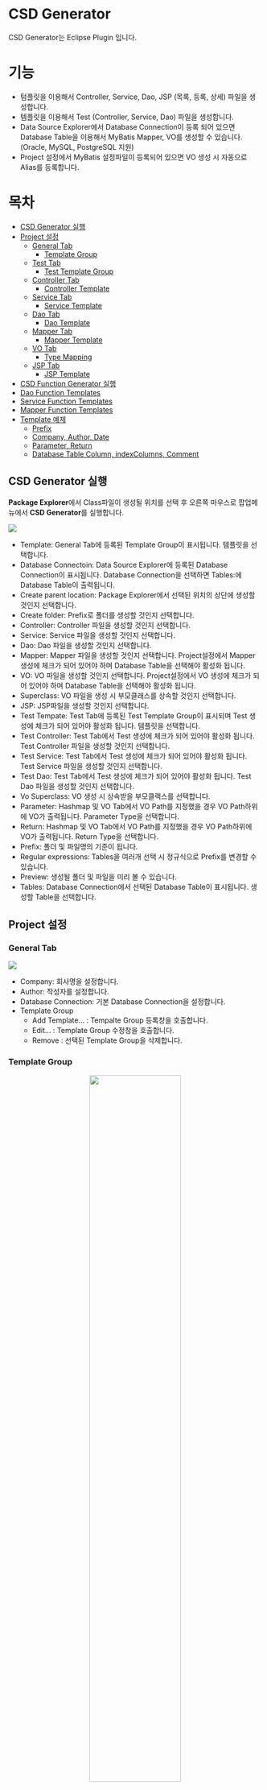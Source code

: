 CSD Generator
=============

CSD Generator는 Eclipse Plugin 입니다.

# 기능

- 텀플릿을 이용해서 Controller, Service, Dao, JSP (목록, 등록, 상세) 파일을 생성합니다.
- 템플릿을 이용해서 Test (Controller, Service, Dao) 파일을 생성합니다.
- Data Source Explorer에서 Database Connection이 등록 되어 있으면 Database Table을 이용해서 MyBatis Mapper, VO를 생성할 수 있습니다. (Oracle, MySQL, PostgreSQL 지원)
- Project 설정에서 MyBatis 설정파일이 등록되어 있으면 VO 생성 시 자동으로 Alias를 등록합니다.

# 목차

* [CSD Generator 실행](#user-content-csd-generator-실행)
* [Project 설정](#user-content-project-설정)
  + [General Tab](#user-content-general-tab)
    - [Template Group](#user-content-template-group)
  + [Test Tab](#user-content-test-tab)
    - [Test Template Group](#user-content-test-template-group)
  + [Controller Tab](#user-content-controller-tab)
    - [Controller Template](#user-content-controller-template)
  + [Service Tab](#user-content-service-tab)
    - [Service Template](#user-content-service-template)
  + [Dao Tab](#user-content-dao-tab)
    - [Dao Template](#user-content-dao-template)
  + [Mapper Tab](#user-content-mapper-tab)
    - [Mapper Template](#user-content-mapper-template)
  + [VO Tab](#user-content-vo-tab)
    - [Type Mapping](#user-content-type-mapping)
  + [JSP Tab](#user-content-jsp-tab)
    - [JSP Template](#user-content-jsp-template)
* [CSD Function Generator 실행](#user-content-csd-function-generator-실행)
* [Dao Function Templates](#user-content-dao-function-templates)
* [Service Function Templates](#user-content-service-function-templates)
* [Mapper Function Templates](#user-content-mapper-function-templates)
* [Template 예제](#user-content-template-예제)
  + [Prefix](#user-content-prefix)
  + [Company, Author, Date](#user-content-company-author-date)
  + [Parameter, Return](#user-content-parameter-return)
  + [Database Table Column, indexColumns, Comment](#user-content-database-table-column-indexcolumns-comment)
  


## CSD Generator 실행

**Package Explorer**에서 Class파일이 생성될 위치를 선택 후 오른쪽 마우스로 팝업메뉴에서 **CSD Generator**를 실행합니다.

<img src="https://raw.githubusercontent.com/sayongkim/csdgenerator/master/screenshot/screenshot_17.png">

* Template: General Tab에 등록된 Template Group이 표시됩니다. 템플릿을 선택합니다.
* Database Connectoin: Data Source Explorer에 등록된 Database Connection이 표시됩니다. Database Connection을 선택하면 Tables:에 Database Table이 출력됩니다.
* Create parent location: Package Explorer에서 선택된 위치의 상단에 생성할 것인지 선택합니다.
* Create folder: Prefix로 폴더를 생성할 것인지 선택합니다.
* Controller: Controller 파일을 생성할 것인지 선택합니다.
* Service: Service 파일을 생성할 것인지 선택합니다.
* Dao: Dao 파일을 생성할 것인지 선택합니다.
* Mapper: Mapper 파일을 생성할 것인지 선택합니다. Project설정에서 Mapper 생성에 체크가 되어 있어야 하며 Database Table을 선택해야 활성화 됩니다.
* VO: VO 파일을 생성할 것인지 선택합니다. Project설정에서 VO 생성에 체크가 되어 있어야 하며 Database Table을 선택해야 활성화 됩니다.
* Superclass: VO 파일을 생성 시 부모클래스를 상속할 것인지 선택합니다.
* JSP: JSP파일을 생성할 것인지 선택합니다.
* Test Tempate: Test Tab에 등록된 Test Template Group이 표시되며 Test 생성에 체크가 되어 있어야 활성화 됩니다. 템플릿을 선택합니다.
* Test Controller: Test Tab에서 Test 생성에 체크가 되어 있어야 활성화 됩니다. Test Controller 파일을 생성할 것인지 선택합니다.
* Test Service: Test Tab에서 Test 생성에 체크가 되어 있어야 활성화 됩니다. Test Service 파일을 생성할 것인지 선택합니다.
* Test Dao: Test Tab에서 Test 생성에 체크가 되어 있어야 활성화 됩니다. Test Dao 파일을 생성할 것인지 선택합니다.
* Vo Superclass: VO 생성 시 상속받을 부모클랙스를 선택합니다.
* Parameter: Hashmap 및 VO Tab에서 VO Path를 지정했을 경우 VO Path하위에 VO가 출력됩니다. Parameter Type을 선택합니다.
* Return: Hashmap 및 VO Tab에서 VO Path를 지정했을 경우 VO Path하위에 VO가 출력됩니다. Return Type을 선택합니다.
* Prefix: 폴더 및 파일명의 기준이 됩니다.
* Regular expressions: Tables을 여러개 선택 시 정규식으로 Prefix를 변경할 수 있습니다.
* Preview: 생성될 폴더 및 파일을 미리 볼 수 있습니다.
* Tables: Database Connection에서 선택된 Database Table이 표시됩니다. 생성할 Table을 선택합니다.

## Project 설정

### General Tab

<img src="https://raw.githubusercontent.com/sayongkim/csdgenerator/master/screenshot/screenshot_01.png">

* Company: 회사명을 설정합니다.
* Author: 작성자를 설정합니다.
* Database Connection: 기본 Database Connection을 설정합니다.
* Template Group
  - Add Template... : Tempalte Group 등록창을 호출합니다.
  - Edit... : Template Group 수정창을 호출합니다.
  - Remove : 선택된 Template Group을 삭제합니다.

###  Template Group

<div align="center"><img src="https://raw.githubusercontent.com/sayongkim/csdgenerator/master/screenshot/screenshot_02.png" width="60%" height="60%" ></div>

  - Template Group Name: 템플릿그룹명을 설정합니다.
  - Template Folder: 템플릿이 포함된 폴더를 지정해서 템플릿을 등록할 수 있습니다.
  - Controller Template: Controller 템플릿을 선택합니다.
  - Service Template: Service 템플릿을 선택합니다.
  - Dao Template: Dao 템플릿을 선택합니다.
  - Mapper Tempate: MyBatis Mapper 템플릿을 선택합니다.
  - JSP Template: JSP 템플릿을 선택합니다.

## Test Tab

<img src="https://raw.githubusercontent.com/sayongkim/csdgenerator/master/screenshot/screenshot_03.png">

* Create test: 테스트파일의 생성여부를 설정합니다.
* Create test controller folder: Test Controller 폴더의 생성여부를 설정합니다.
* Create test service folder: Test Service 폴더 생성여부를 설정합니다.
* Create test dao folder: Test Dao 폴더 생성여부를 설정합니다.
* Test Path: 테스트파일이 생성될 위치를 지정합니다.
* Template Group
  - Add Template... : Tempalte Group 등록창을 호출합니다.
  - Edit... : Template Group 수정창을 호출합니다.
  - Remove : 선택된 Template Group을 삭제합니다.

###  Test Template Group

<div align="center"><img src="https://raw.githubusercontent.com/sayongkim/csdgenerator/master/screenshot/screenshot_04.png" width="60%" height="60%" ></div>

  - Template Group Name: 템플릿그룹명을 설정합니다.
  - Template Folder: 템플릿이 포함된 폴더를 지정해서 템플릿을 등록할 수 있습니다.
  - Controller Template: Controller 템플릿을 선택합니다.
  - Service Template: Service 템플릿을 선택합니다.
  - Dao Template: Dao 템플릿을 선택합니다.

## Controller Tab

<img src="https://raw.githubusercontent.com/sayongkim/csdgenerator/master/screenshot/screenshot_05.png">

기준 Controller 폴더명은 **Controller**입니다.

* Create controller folder: Controller 폴더의 생성여부를 설정합니다.
* Add prefix controller folder name: Prefix를 Controller 폴더명에 추가여부를 설정합니다. 
  - 예) Prefix가 Test인 경우 TestController
* Create controller sub folder: Controller폴더 하위에 폴더생성여부를 설정합니다.
* Controller Template
  - Add Template... : Controller Template 등록창을 호출합니다.
  - Edit... : Controller Template 수정창을 호출합니다.
  - Remove : 선택된 Controller Template을 삭제합니다.

###  Controller Template

<div align="center"><img src="https://raw.githubusercontent.com/sayongkim/csdgenerator/master/screenshot/screenshot_06.png" width="60%" height="60%" ></div>

  - Template Name: 템플릿명을 설정합니다.
  - Template File: 템플릿파일을 선택합니다.
  
## Service Tab

<img src="https://raw.githubusercontent.com/sayongkim/csdgenerator/master/screenshot/screenshot_07.png">

기준 Servie 폴더명은 **Service**입니다.

* Create service folder: Service 폴더의 생성여부를 설정합니다.
* Add prefix service folder name: Prefix를 Service 폴더명에 추가여부를 설정합니다. 
  - 예) Prefix가 Test인 경우 TestService
* Create service sub folder: Service폴더 하위에 폴더생성여부를 설정합니다.
* Create ServiceImpl: Service Impl 파일의 생성여부를 설정합니다.
* Create ServiceImpl folder: Service Impl 폴더의 생성여부를 설정합니다.
* Service Template
  - Add Template... : Service Template 등록창을 호출합니다.
  - Edit... : Service Template 수정창을 호출합니다.
  - Remove : 선택된 Service Template을 삭제합니다.

###  Service Template

<div align="center"><img src="https://raw.githubusercontent.com/sayongkim/csdgenerator/master/screenshot/screenshot_08.png" width="60%" height="60%" ></div>

  - Template Name: 템플릿명을 설정합니다.
  - Template File: 템플릿파일을 선택합니다.
  
## Dao Tab

<img src="https://raw.githubusercontent.com/sayongkim/csdgenerator/master/screenshot/screenshot_09.png">

기준 Dao 폴더명은 **Dao**입니다.

* Create dao folder: Dao 폴더의 생성여부를 설정합니다.
* Add prefix dao folder name: Prefix를 Dao 폴더명에 추가여부를 설정합니다. 
  - 예) Prefix가 Test인 경우 TestDao
* Create dao sub folder: Dao폴더 하위에 폴더생성여부를 설정합니다.
* Dao Template
  - Add Template... : Dao Template 등록창을 호출합니다.
  - Edit... : Dao Template 수정창을 호출합니다.
  - Remove : 선택된 Dao Template을 삭제합니다.

###  Dao Template

<div align="center"><img src="https://raw.githubusercontent.com/sayongkim/csdgenerator/master/screenshot/screenshot_10.png" width="60%" height="60%" ></div>

  - Template Name: 템플릿명을 설정합니다.
  - Template File: 템플릿파일을 선택합니다.

## Mapper Tab

<img src="https://raw.githubusercontent.com/sayongkim/csdgenerator/master/screenshot/screenshot_11.png">

* Create mapper folder: MyBatis Mapper 파일의 생성여부를 설정합니다.
* Mapper Path: MyBatis Mapper 파일이 생성될 폴더를 지정합니다.
* Mapper Template
  - Add Template... : Mapper Template 등록창을 호출합니다.
  - Edit... : Mapper Template 수정창을 호출합니다.
  - Remove : 선택된 Mapper Template을 삭제합니다.

###  Mapper Template

<div align="center"><img src="https://raw.githubusercontent.com/sayongkim/csdgenerator/master/screenshot/screenshot_12.png" width="60%" height="60%" ></div>

  - Template Name: 템플릿명을 설정합니다.
  - Template File: 템플릿파일을 선택합니다.

## VO Tab

<img src="https://raw.githubusercontent.com/sayongkim/csdgenerator/master/screenshot/screenshot_13.png">

* Create Vo: VO의 생성여부를 설정합니다.
* Create Search Vo: 목록등에 사용될 수 있는 검색용 VO의 생성여부를 설정합니다.
* Create vo folder: VO 폴더의 생성여부를 설정합니다.
* Vo Folder Name: VO 폴더명을 설정합니다.
* Vo Path: VO 파일이 생성될 위치를 지정합니다.
* Superclass: 상속받을 Super Class를 선택합니다.
* MyBatis Setting File: MyBatis설정파일을 지정합니다.
* Type Mapping
  - Add Template... : Type Mapping 등록창을 호출합니다.
  - Edit... : Type Mapping 수정창을 호출합니다.
  - Remove : 선택된 항목을 삭제합니다.

###  Type Mapping

<div align="center"><img src="https://raw.githubusercontent.com/sayongkim/csdgenerator/master/screenshot/screenshot_14.png" width="60%" height="60%" ></div>

  - Data Type: Database Type을 입력합니다.
  - Java Object: Java Object를 선택합니다.

지원되는 Java Object는 다음과 같습니다.

|Java Object|
|:-----------:|
|String|
|BigDecimal|
|Date|
|Timestamp|
|boolean|
|char|
|byte|
|short|
|int|
|long|
|float|
|double|

## JSP Tab

<img src="https://raw.githubusercontent.com/sayongkim/csdgenerator/master/screenshot/screenshot_15.png">

* Create jsp folder: JSP파일의 생성여부를 설정합니다.
* JSPPath: JSP파일이 생성될 폴더를 지정합니다.
* JSPTemplate
  - Add Template... : JSP Template 등록창을 호출합니다.
  - Edit... : JSP Template 수정창을 호출합니다.
  - Remove : 선택된 JSP Template을 삭제합니다.

###  JSP Template

<div align="center"><img src="https://raw.githubusercontent.com/sayongkim/csdgenerator/master/screenshot/screenshot_16.png" width="60%" height="60%" ></div>

  - Template Name: 템플릿명을 설정합니다.
  - List Template File: JSP 목록 템플릿파일을 선택합니다.
  - Post Template File: JSP 등록 템플릿파일을 선택합니다.
  - View Template File: JSP 상세 템플릿파일을 선택합니다.

## CSD Function Generator 실행

**Package Explorer**에서 **Service*.java* 파일이나 **ServiceImpl.java**파일을 선택 후 오른쪽 마우스로 팝업메뉴에서 **CSD Function Generator**를 실행합니다.

<div align="center"><img src="https://raw.githubusercontent.com/sayongkim/csdgenerator/master/screenshot/screenshot_18.png" width="80%" height="80%" ></div>

* Database Connectoin: Data Source Explorer에 등록된 Database Connection이 표시됩니다. Database Connection을 선택하면 Tables:에 Database Table이 출력됩니다.
* Tables: Database Connection에서 선택된 Database Table이 표시됩니다. 생성할 Table을 선택합니다.
* Service: Function을 Service에 추가할 것인지 선택합니다.
* Dao: Function을 Dao 추가할 것인지 선택합니다.
* Mapper: Mapper에 추가할 것인지 선택합니다.
* VO: VO 파일을 생성할 것인지 선택합니다. Project설정에서 VO 생성에 체크가 되어 있어야 하며 Database Table을 선택해야 활성화 됩니다.
* Superclass: VO 파일을 생성 시 부모클래스를 상속할 것인지 선택합니다.
* Select Count: 템플릿에 등록된 Select Count를 추가할 것인지 선택합니다.
* Select List: 템플릿에 등록된 Select List를 추가할 것인지 선택합니다.
* Select One: 템플릿에 등록된 Select One를 추가할 것인지 선택합니다.
* Insert: 템플릿에 등록된 Insert를 추가할 것인지 선택합니다.
* Update: 템플릿에 등록된 Update를 추가할 것인지 선택합니다.
* Delete: 템플릿에 등록된 Delete를 추가할 것인지 선택합니다.
* Vo Superclass: VO 생성 시 상속받을 부모클랙스를 선택합니다.
* Parameter: Hashmap 및 VO Tab에서 VO Path를 지정했을 경우 VO Path하위에 VO가 출력됩니다. Parameter Type을 선택합니다.
* Return: Hashmap 및 VO Tab에서 VO Path를 지정했을 경우 VO Path하위에 VO가 출력됩니다. Return Type을 선택합니다.
* Prefix: 폴더 및 파일명의 기준이 됩니다.
* Service Interface: Function을 추가할 Service를 선택합니다.
* Dao: Function을 추가할 Dao를 선택합니다.

## Dao Function Templates

CSD Function Generator에서 Dao Template을 설정합니다.

**Select Count**, **Select List**, **Select One**, **Insert**, **Update**, **Delete** 으로 구성되어 있습니다.

<img src="https://raw.githubusercontent.com/sayongkim/csdgenerator/master/screenshot/screenshot_19.png">

## Service Function Templates

CSD Function Generator에서 Service Template을 설정합니다.

**Select Count**, **Select List**, **Select One**, **Insert**, **Update**, **Delete** 으로 구성되어 있습니다.

<img src="https://raw.githubusercontent.com/sayongkim/csdgenerator/master/screenshot/screenshot_20.png">

## Mapper Function Templates

CSD Function Generator에서 Mapper Template을 설정합니다.

**Select Count**, **Select List**, **Select One**, **Insert**, **Update**, **Delete** 으로 구성되어 있습니다.

<img src="https://raw.githubusercontent.com/sayongkim/csdgenerator/master/screenshot/screenshot_21.png">

## Template 예제

### Prefix

CSD Generator 창에서 입력한 Prefix는 소스에서 카멜표기법으로 변환 후 **[prefix]**를 대체합니다. **[capitalizePrefix]**는 Prefix를 파스칼표기법으로 변환 후 대체합니다.

Prefix에 **test**를 입력했을 경우 예제입니다.

```java
public class [capitalizePrefix]Controller {

	/**
	 * Desc : 목록 조회
	 * @Method : select[capitalizePrefix]List
	 * @return
	 */
	@RequestMapping(value="/[prefix]/list", method=RequestMethod.GET)
	public ModelAndView select[capitalizePrefix]List() {

		ModelAndView modelAndView = new ModelAndView("[prefix]/[prefix]");

		return modelAndView;
	}
	
}
```

```java
public class TestController {

	/**
	 * Desc : 목록 조회
	 * @Method : selectTestList
	 * @return
	 */
	@RequestMapping(value="/test/list", method=RequestMethod.GET)
	public ModelAndView selectTestList() {

		ModelAndView modelAndView = new ModelAndView("test/test");

		return modelAndView;
	}
	
}
```

### Company, Author, Date

Project 설정에서 등록한 Comapny, Author 는 **[company]**, **[author]**를 대체하며 **[date]**는 생성된 날짜를 대체합니다.

```java
	/**
	 * Desc : 목록 조회
	 * @Company : [company]
	 * @Author : [author]
	 * @Date : [date]
	 * @return
	 */
```

```java
	/**
	 * Desc : 목록 조회
	 * @Company : 회사명
	 * @Author : 작성자명
	 * @Date : 2016. 08. 05
	 * @return
	 */
```

### Parameter, Return

CSD Generator 창에서 선택한 Parameter, Return으로 **[searchParamType]**, **[searchParamName]**, **[paramType]**, **[paramName]**, **[returnType]** 을 대체합니다.

CSD Generator 창에서 Parameter, Return을 **HashMap**으로 선택했을 경우 예제입니다.

```java
	public [returnType] selectTest([searchParamType] [searchParamName]) {
		return TestDao.selectTest([searchParamName]);
	}
```
```java
	public HashMap<String, Object> selectTest(HashMap<String, Object> searchMap) {
		return TestDao.selectTest(searchMap);
	}
```

### Database Table Column, indexColumns, Comment

CSD Generator 창에서 Database Table을 선택 시 MyBatis Mapper 에서 column, indexColumns를 자동으로 생성합니다.
**[table]**는 선택된 Database Table로 대체하며 **[paramType]**, **[resultType]** 은 CSD Generator 창에서 선택한 Parameter, Return으로 대체합니다.

**NOTICE** 라는 테이블을 선택 시 예제입니다.

|Column Name|Primary Key|Comment|
|:---------:|:---------:|:---------:|
|NO_SEQ|O|번호|
|TITLE||제목|
|CONTENTS||내용|
|REG_NAME||작성자|
|REG_DATE||작성일|

* MyBatis Mapper - select

```xml
	<!--
	Desc : 상세 조회
	TABLE : [table]
	-->
	<select id="selectTestList" parameterType="[paramType]" resultType="[resultType]">
		SELECT
			[columns]
		FROM [table]
		WHERE 1=1 
		[indexColumns]
	</select>
```
```xml
	<!--
	Desc : 상세 조회
	TABLE : NOTICE
	-->
	<select id="selectTestList" parameterType="hashMap" resultType="hashMap">
		SELECT
			NO_SEQ AS noSeq
			,TITLE AS title
			,CONTENTS AS contents
			,REG_NAME AS regName
			,REG_DATE AS regDate
		FROM NOTICE
		WHERE 1=1 
		AND NO_SEQ = #{noSeq}
	</select>
```
* MyBatis Mapper - insert

```xml
	<insert id="insertTest" parameterType="[paramType]">
		INSERT INTO [table] (
			[columns]
		) VALUES (
			[values]
		)
	</insert>
```

```xml
	<insert id="insertTest" parameterType="hashMap">
		INSERT INTO NOTICE (
			NO_SEQ
			,TITLE
			,CONTENTS
			,REG_NAME
			,REG_DATE
		) VALUES (
			#{noSeq}
			,#{title}
			,#{contents}
			,#{regName}
			,#{regDate}
		)
	</insert>
```

* MyBatis Mapper - update

```xml
	<update id="updateTest" parameterType="[paramType]">
		UPDATE [table] SET
			[columns]
		WHERE 1=1
			[indexColumns]
	</update>
```

```xml
	<update id="updateTest" parameterType="hashMap">
		UPDATE NOTICE SET
			NO_SEQ = #{noSeq}
			,TITLE = #{title}
			,CONTENTS = #{contents}
			,REG_NAME = #{regName}
			,REG_DATE = #{regDate}
		WHERE 1=1
			AND NO_SEQ = #{noSeq}
	</update>
```

* JAVA - 반복

JAVA에서 반복은 **/\*r:s\*/**다음줄부터 **/\*r:e\*/**이전줄까지의 내용이 반복됩니다. 내용에는 **[column]**, **[comment]**가 지원됩니다.

```
		/*r:s*/
		resultMap.get('[column]'); // [comment]
		/*r:e*/
```

```
		/*r:s*/
		resultMap.get('regSeq'); // 번호
		resultMap.get('title'); // 제목
		resultMap.get('contents'); // 내용
		resultMap.get('regName'); // 작성자
		resultMap.get('regDate'); // 작성일
		/*r:e*/
```

* JSP - 반복

JSP에서 반복은 **<!--r:s-->**다음줄부터 **<!--r:e-->**이전줄까지의 내용이 반복됩니다. 내용에는 **[column]**, **[comment]**가 지원됩니다.

```
    <!--r:s-->
    <input type="text" name="[column]" placeholder="[comment]">
    <!--r:e-->
```

```
    <!--r:s-->
    <input type="text" name="noSeq" placeholder="번호">
    <input type="text" name="title" placeholder="제목">
    <input type="text" name="contnets" placeholder="내용">
    <input type="text" name="regName" placeholder="작성자">
    <input type="text" name="regDate" placeholder="작성일">
    <!--r:e-->
```
* Array [2016년 08월 10일 추가]

```
    [columnArray]
    
    [commentArray]
```

```
    "noSeq", "title", "contnets", "regName", "regDate"

    "번호", "제목", "내용", "작성자", "작성일"
```

